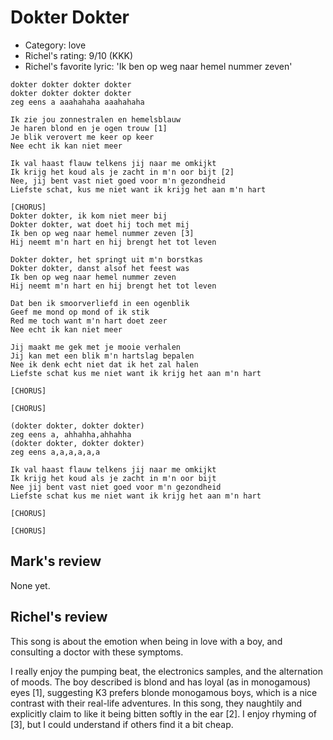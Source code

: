 # Dokter Dokter

 * Category: love
 * Richel's rating: 9/10 (KKK)
 * Richel's favorite lyric: 'Ik ben op weg naar hemel nummer zeven'

```
dokter dokter dokter dokter
dokter dokter dokter dokter
zeg eens a aaahahaha aaahahaha

Ik zie jou zonnestralen en hemelsblauw
Je haren blond en je ogen trouw [1]
Je blik verovert me keer op keer
Nee echt ik kan niet meer

Ik val haast flauw telkens jij naar me omkijkt
Ik krijg het koud als je zacht in m'n oor bijt [2]
Nee, jij bent vast niet goed voor m'n gezondheid
Liefste schat, kus me niet want ik krijg het aan m'n hart

[CHORUS]
Dokter dokter, ik kom niet meer bij
Dokter dokter, wat doet hij toch met mij
Ik ben op weg naar hemel nummer zeven [3]
Hij neemt m'n hart en hij brengt het tot leven

Dokter dokter, het springt uit m'n borstkas
Dokter dokter, danst alsof het feest was
Ik ben op weg naar hemel nummer zeven
Hij neemt m'n hart en hij brengt het tot leven

Dat ben ik smoorverliefd in een ogenblik
Geef me mond op mond of ik stik
Red me toch want m'n hart doet zeer
Nee echt ik kan niet meer

Jij maakt me gek met je mooie verhalen
Jij kan met een blik m'n hartslag bepalen
Nee ik denk echt niet dat ik het zal halen
Liefste schat kus me niet want ik krijg het aan m'n hart

[CHORUS]

[CHORUS]

(dokter dokter, dokter dokter)
zeg eens a, ahhahha,ahhahha
(dokter dokter, dokter dokter)
zeg eens a,a,a,a,a,a

Ik val haast flauw telkens jij naar me omkijkt
Ik krijg het koud als je zacht in m'n oor bijt
Nee jij bent vast niet goed voor m'n gezondheid
Liefste schat kus me niet want ik krijg het aan m'n hart

[CHORUS]

[CHORUS]
```

## Mark's review

None yet.

## Richel's review

This song is about the emotion when being in love with a boy, and consulting a doctor with these symptoms.

I really enjoy the pumping beat, the electronics samples, and the alternation of moods. The boy described 
is blond and has loyal (as in monogamous) eyes [1], 
suggesting K3 prefers blonde monogamous boys, which is a nice contrast with their real-life adventures.
In this song, they naughtily and explicitly claim to like it being bitten softly in the ear [2].
I enjoy rhyming of [3], but I could understand if others find it a bit cheap. 
